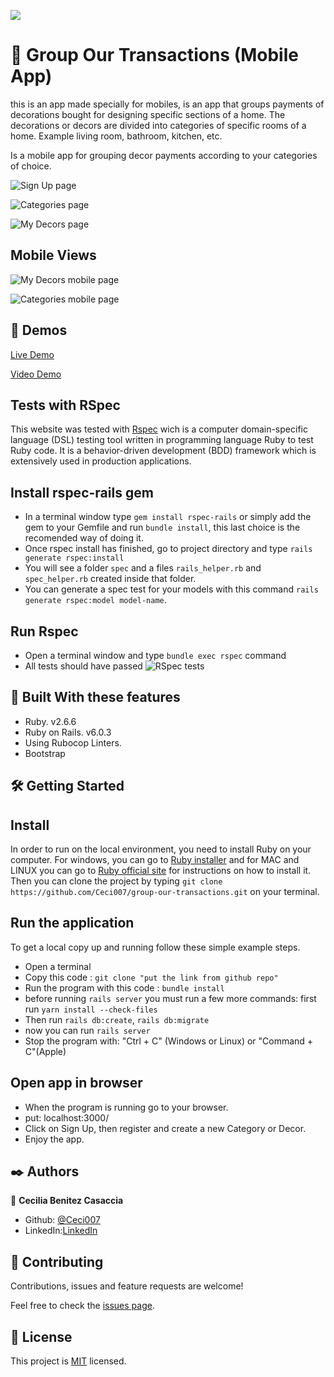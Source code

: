 ![](https://img.shields.io/badge/Microverse-blueviolet)

#  🧐 Group Our Transactions (Mobile App)

this is an app made specially for mobiles, is an app that groups payments of decorations bought for designing specific sections of a home. The decorations or decors are divided into categories of specific rooms of a home. Example living room, bathroom, kitchen, etc. 

Is a mobile app for grouping decor payments according to your categories of choice.

![Sign Up page](./screenshot-1.png)

![Categories page](./screenshot-2.png)

![My Decors page](./screenshot-3.png)

## Mobile Views 
![My Decors mobile page](./screenshot-5.png)

![Categories mobile page](./screenshot-6.png)

## 🔴 Demos

[Live Demo](https://group-our-transactions.herokuapp.com/)

[Video Demo](https://drive.google.com/file/d/1jWASAz97ByhsPhR8Q_dEvMsqCx-SCd-G/view?usp=sharing)

## Tests with RSpec 

This website was tested with [Rspec](https://en.wikipedia.org/wiki/RSpec) wich is a computer domain-specific language (DSL) testing tool written in programming language Ruby to test Ruby code. It is a behavior-driven development (BDD) framework which is extensively used in production applications. 

## Install rspec-rails gem
- In a terminal window type ```gem install rspec-rails``` or simply add the gem to your Gemfile and run ```bundle install```, this last choice is the recomended way of doing it.
- Once rspec install has finished, go to project directory and type ```rails generate rspec:install``` 
- You will see a folder ```spec``` and a files ```rails_helper.rb``` and ```spec_helper.rb``` created inside that folder.
- You can generate a spec test for your models with this command ```rails generate rspec:model model-name```.

## Run Rspec 
- Open a terminal window and type ```bundle exec rspec``` command
- All tests should have passed 
![RSpec tests](./screenshot-4.png)

## 🔧 Built With these features
- Ruby. v2.6.6
- Ruby on Rails. v6.0.3
- Using Rubocop Linters.
- Bootstrap

## 🛠 Getting Started
## Install 
 In order to run on the local environment, you need to install Ruby on your computer. For windows, you can go to [Ruby installer](https://rubyinstaller.org/) and for MAC and LINUX you can go to [Ruby official site](https://www.ruby-lang.org/en/downloads/) for instructions on how to install it. Then you can clone the project by typing ```git clone https://github.com/Ceci007/group-our-transactions.git``` on your terminal.

## Run the application
To get a local copy up and running follow these simple example steps.

- Open a terminal
- Copy this code : ```git clone "put the link from github repo"```
- Run the program with this code : ```bundle install```
- before running ```rails server``` you must run a few more commands: first run ```yarn install --check-files```
- Then run ```rails db:create```, ```rails db:migrate```
- now you can run ```rails server```
- Stop the program with: "Ctrl + C" (Windows or Linux) or "Command + C"(Apple)

## Open app in browser

- When the program is running go to your browser.
- put: localhost:3000/
- Click on Sign Up, then register and create a new Category or Decor.
- Enjoy the app.

## ✒️ Authors
👤 **Cecilia Benitez Casaccia**

- Github: [@Ceci007](https://github.com/Ceci007)
- LinkedIn:[LinkedIn](www.linkedin.com/in/cecilia-benítez)

## 🤝 Contributing
Contributions, issues and feature requests are welcome!

Feel free to check the [issues page](https://github.com/Ceci007/group-our-transactions/issues).

## 📝 License
This project is [MIT](lic.url) licensed.